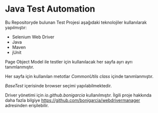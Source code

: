 # Java Test Automation

Bu Repositoryde bulunan Test Projesi aşağıdaki teknolojiler kullanılarak yapılmıştır:

* Selenium Web Driver
* Java
* Maven
* jUnit 

Page Object Model ile testler için kullanılacak her sayfa ayrı ayrı tanımlanmıştır.

Her sayfa için kullanılan metotlar _CommonUtils class_ içinde tanımlanmıştır.

_BaseTest_ içerisinde browser seçimi yapılabilmektedir.

Driver yönetimi için _io.github.bonigarcia_ kullanılmıştır. İlgili proje hakkında daha fazla bilgiye https://github.com/bonigarcia/webdrivermanager adresinden erişilebilir.
 
